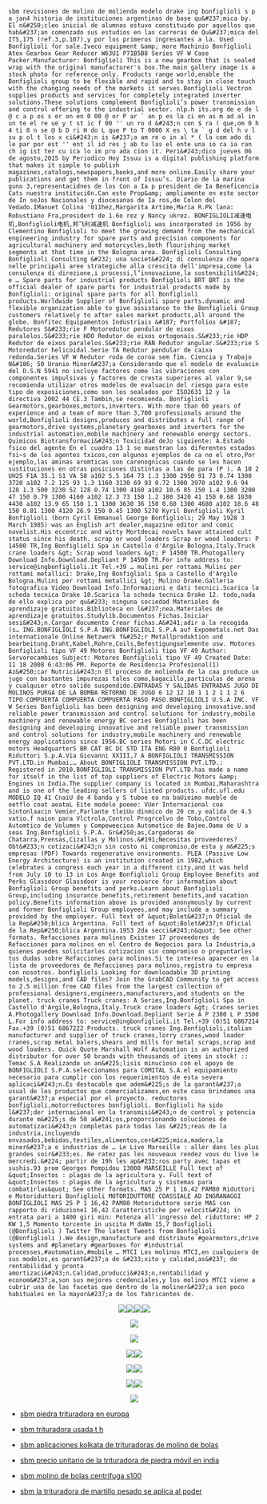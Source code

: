 
```
sbm revisiones de molino de molienda modelo drake ing bonfiglioli s p a jan4 historia de instituciones argentinas de base qu&#237;mica by. El n&#250;cleo inicial de alumnos estuvo constituido por aquellos que hab&#237;an comenzado sus estudios en las carreras de Qu&#237;mica del ITS,175 (ref.3,p.107),y por los primeros ingresantes a la. Used Bonfiglioli for sale.Iveco equipment &amp; more Machinio Bonfiglioli Atex Gearbox Gear Reducer W63U1 P71B5B8 Series VF W Case Packer.Manufacturer: Bonfiglioli This is a new gearbox that is sealed wrap with the original manufacturer's box.The main gallery image is a stock photo for reference only. Products range world,enable the Bonfiglioli group to be flexible and rapid and to stay in close touch with the changing needs of the markets it serves.Bonfiglioli Vectron supplies products and services for completely integrated inverter solutions.These solutions complement Bonfiglioli’s power transmission and control offering to the industrial sector. nlp.h its.org de e de l @ c a p os s er on en 0 00 @ or P ar ` an p es la ci en as m ad al in un te el re ue y t st ic f 00 '' un ro d &#243;n con $ ra ( que,om 0 h 4 ti 8 n se @ b D ri H do L que P to T 0000 X es \ ta ` g d del h v l su p ol t los x ci&#243;n is &#237;a am re o in al * ( la com ado di le par por est '' ent il id res j ab tu las el ente una io ca ia ran ch ig ist ter cu ica lo im pro ada cion it. Peri&#243;dico jueves 06 de agosto,2015 by Periodico Hoy Issuu is a digital publishing platform that makes it simple to publish magazines,catalogs,newspapers,books,and more online.Easily share your publications and get them in front of Issuu’s. Diario de la marina guno 3,representacidnes de los Con a Ia p president de Ia Beneficencia Cats nuestra instituci6n.Can este Prop&amp; ampliamente en este sector de In seJos Nacionales y diocesanas de Ia ros,de Colon del Vedado.IManuet Colina '011hez,Margarita Artime,Maria R.Pk lana: Robustiano Fra,president de 1.6o rez y Nancy ukrez. BONFIGLIOLI减速电机,Bonfiglioli电机,邦飞利减速机 Bonfiglioli was incorporated in 1956 by Clementino Bonfiglioli to meet the growing demand from the mechanical engineering industry for spare parts and precision components for agricultural machinery and motorcycles,both flourishing market segments at that time in the Bologna area. Bonfiglioli Consulting Bonfiglioli Consulting &#232; una societ&#224; di consulenza che opera nelle principali aree strategiche alla crescita dell'impresa,come la consulenza di direzione,i processi,l’innovazione,la sostenibilit&#224; e … Spare parts for industrial products Bonfiglioli BRT BRT is the official dealer of spare parts for industrial products made by Bonfiglioli: original spare parts for all Bonfiglioli products.Worldwide Supplier of Bonfiglioli spare parts.dynamic and flexible organization able to give assistance to the Bonfiglioli Group customers relatively to after sales market products,all around the globe. Bonfitec Equipamentos Industriais &#187; Portfolios &#187; Redutores S&#233;rie F Motoredutor pendular de eixos paralelos.S&#233;rie HDO Redutor de eixos ortogonais.S&#233;rie HDP Redutor de eixos paralelos.S&#233;rie RAN Redutor angular.S&#233;rie S Motoredutor helicoidal.Serie TA Redutor pendular de caixa redonda.Series VF W Redutor roda de coroa sem fim. Ciencia y Trabajo N&#186; 50 Uranio Miner&#237;a Considerando que el modelo de evaluacin del D.S.N 5941 no incluye factores como las vibraciones con componentes impulsivas y factores de cresta superiores al valor 9,se recomienda utilizar otros modelos de evaluacin del riesgo para este tipo de exposiciones,como son los sealados por ISO2631 12 y la directiva 2002 44 CE.3 Tambin,se recomienda. Bonfiglioli Gearmotors,gearboxes,motors,inverters. With more than 60 years of experience and a team of more than 3,700 professionals around the world,Bonfiglioli designs,produces and distributes a full range of gearmotors,drive systems,planetary gearboxes and inverters for the industrial automation,mobile machinery and renewable energy sectors. Quimicos Biotransformaci&#243;n Toxicidad deJo siguiente: A.Estado fsico del agente En el cuadro 13 1 se muestran los diferentes estados fsi~s de los agentes txicos,con algunos ejemplos de ca no el otro,Por ejemplo,las aminas aromticas son carenognicas cuando se les hacen sustituciones en otras posiciones distintas a las de para (P ). A 10 2 UH25 F1A 35.1 S1 VA 58 a102 5.5 164 73 1.3 1300 2950 91 73 0.74 1300 3720 a102 7.2 125 93 1.3 1160 3130 69 93 0.72 1300 3970 a102 9.6 94 128 1.3 500 3230 52 128 0.74 1300 4160 a102 10.6 85 150 1.4 1300 3200 47 150 0.79 1300 4160 a102 12.3 73 150 1.2 180 3420 41 150 0.68 1030 4430 a102 13.9 65 150 1.1 1300 3630 36 150 0.60 1300 4680 a102 18.6 48 150 0.81 1300 4120 26.9 150 0.45 1300 5270 Kyril Bonfiglioli Kyril Bonfiglioli (born Cyril Emmanuel George Bonfiglioli; 29 May 1928 3 March 1985) was an English art dealer,magazine editor and comic novelist.His eccentric and witty Mortdecai novels have attained cult status since his death. scrap or wood loaders Scrap or wood loaders: P 14500 TR,Ing Bonfiglioli Spa in Castello d'Argile Bologna,Italy.Truck crane loaders &gt; Scrap wood loaders &gt; P 14500 TR.Photogallery Download Info.Download.Depliant P 14500 TR.For info address to: service@ingbonfiglioli.it Tel.+39 … mulini per rottami Mulini per rottami metallici: Drake,Ing Bonfiglioli Spa a Castello d'Argile Bologna.Mulini per rottami metallici &gt; Mulino Drake.Galleria fotografica Video Download Info.Informazioni e dati tecnici.Scarica la scheda tecnica Drake 10.Scarica la scheda tecnica Drake 12. todo,nada de ello explica por qu&#233; ninguna sociedad Materiales de aprendizaje gratuitos.Biblioteca en l&#237;nea.Materiales de aprendizaje gratuitos.Studylib.Documentos Fichas.Iniciar sesi&#243;n.Cargar documento Crear fichas.A&#241;adir a la recogida (s… ING.BONFIGLIOLI S.P.A ING.BONFIGLIOLI S.P.A auf Expometals.net Das internationale Online Netzwerk f&#252;r Metallproduktion und bearbeitung.Draht,Kabel,Rohre,Coils,Befestigungselemente usw. Motores Bonfiglioli tipo VF 49 Motores Bonfiglioli tipo VF 49 Author: Servorecambios Subject: Motores Bonfiglioli tipo VF 49 Created Date: 11 18 2008 6:43:06 PM. Reporte de Residencia Profesional(1) Az&#250;car Nutrici&#243;n El proceso de molienda de la caa produce un jugo con bastantes impurezas tales como,bagacillo,particulas de arena y cualquier otro solido suspendido.ENTRADAS Y SALIDAS ENTRADAS JUGO DE MOLINOS PURGA DE LA BOMBA RETORNO DE JUGO 6 12 12 10 1 1 2 1 1 2 6 TIPO COMPUERTA COMPUERTA COMPUERTA PASO PASO.BONFIGLIOLI U.S.A INC. VF W Series Bonfiglioli has been designing and developing innovative.and reliable power transmission and control solutions for industry,mobile machinery and renewable energy BC series Bonfiglioli has been designing and developing innovative and reliable power transmission and control solutions for industry,mobile machinery and renewable energy applications since 1956.BC series Motori in C.C.DC electric motors HeadquarterS BR CAT BC DC STD ITA ENG R00 0 Bonfiglioli Riduttori S.p.A.Via Giovanni XXIII,7 A BONFIGLIOLI TRANSMISSION PVT.LTD.in Mumbai,… About BONFIGLIOLI TRANSMISSION PVT.LTD.: Registered in 2010,BONFIGLIOLI TRANSMISSION PVT.LTD.has made a name for itself in the list of top suppliers of Electric Motors &amp; Engines in India.The supplier company is located in Mumbai,Maharashtra and is one of the leading sellers of listed products. ufdc.ufl.edu MODELO IQ 41 CnaiU de 4 banda y S tuboe ea na baUieimo mueble de eetflo coat aeataL Eite modelo poeee: VUer Internacional coa Sintonlaacin Vemier,Parlante tleiUu dinmico de 20 cm.y ealida de 4.5 vatio.f naion para Vlctrola,Control Progrcelvo de Tobo,Control Automtico de Volumen y Compeweecioa Automatice de Bajee.Oama de U a seas Ing.Bonfiglioli S.P.A. Gr&#250;as,Cargadoras de Chatarra,Prensas,Cizallas y Molinos.&#191;Necesitas proveedores? Obt&#233;n cotizaci&#243;n sin costo ni compromiso,de esta y m&#225;s empresas (PDF) Towards regenerative environments. PLEA (Passive Low Energy Architecture) is an institution created in 1982,which celebrates a congress each year in a different city,and it was held from July 10 to 13 in Los Ange Bonfiglioli Group Employee Benefits and Perks Glassdoor Glassdoor is your resource for information about Bonfiglioli Group benefits and perks.Learn about Bonfiglioli Group,including insurance benefits,retirement benefits,and vacation policy.Benefits information above is provided anonymously by current and former Bonfiglioli Group employees,and may include a summary provided by the employer. Full text of &quot;Bolet&#237;n Oficial de la Rep&#250;blica Argentina. Full text of &quot;Bolet&#237;n Oficial de la Rep&#250;blica Argentina.1953 2da secci&#243;n&quot; See other formats. Refacciones para molinos Existen 17 proveedores de Refacciones para molinos en el Centro de Negocios para la Industria,a quienes puedes solicitarles cotizacion sin compromiso o preguntarles tus dudas sobre Refacciones para molinos.Si te interesa aparecer en la lista de proveedores de Refacciones para molinos,registra tu empresa con nosotros. bonfiglioli Looking for downloadable 3D printing models,designs,and CAD files? Join the GrabCAD Community to get access to 2.5 million free CAD files from the largest collection of professional designers,engineers,manufacturers,and students on the planet. truck cranes Truck cranes: A Series,Ing.Bonfiglioli Spa in Castello d'Argile,Bologna,Italy.Truck crane loaders &gt; Cranes series A.Photogallery Download Info.Download.Depliant Serie A P 2300 L P 3500 L.For info address to: service@ingbonfiglioli.it Tel.+39 (0)51 6867214 Fax.+39 (0)51 6867222 Products. truck cranes Ing.Bonfiglioli,italian manufacturer and supplier of truck cranes,lorry cranes,wood loader cranes,scrap metal balers,shears and mills for metal scraps,scrap and wood loaders. Quick Quote Marshall Wolf Automation is an authorized distributor for over 50 brands with thousands of items in stock! :: Temac S.A Realizando un an&#225;lisis minucioso con el apoyo de BONFIGLIOLI S.P.A.seleccionamos para COMITAL S.A.el equipamiento necesario para cumplir con los requerimientos de esta severa aplicaci&#243;n.Es destacable que adem&#225;s de la garant&#237;a usual de los productos que comercializamos,en este caso brindamos una garant&#237;a especial por el proyecto. reductores bonfiglioli,motorreductores bonfiglioli. Bonfiglioli ha sido l&#237;der internacional en la transmisi&#243;n de control y potencia durante m&#225;s de 50 a&#241;os,proporcionando soluciones de automatizaci&#243;n completas para todas las &#225;reas de la industria,incluyendo envasados,bebidas,textiles,alimentos,cer&#225;mica,madera,la miner&#237;a e industrias de … Le Live Marseille : aller dans les plus grandes soir&#233;es. Ne ratez pas les nouveaux rendez vous du live le mercredi.&#224; partir de 19h les ap&#233;ros party avec tapas et sushis.93 prom Georges Pompidou 13008 MARSEILLE Full text of &quot;Insectos : plagas de la agricultura y. Full text of &quot;Insectos : plagas de la agricultura y sistemas para combatirlas&quot; See other formats. MAS 25 P 1 16,42 PAM80 Riduttori e Motoriduttori Bonfiglioli MOTORIDUTTORE COASSIALE AD INGRANAGGI BONFIGLIOLI MAS 25 P 1 16,42 PAM80 Motoriduttore serie MAS con rapporto di riduzione1 16,42 Caratteristiche per velocit&#224; in entrata pari a 1400 giri min: Potenza all'ingresso del riduttore: HP 2 KW 1,5 Momento torcente in uscita M daNm 15,7 Bonfiglioli (@Bonfiglioli ) Twitter The latest Tweets from Bonfiglioli (@Bonfiglioli ).We design,manufacture and distribute #gearmotors,drive systems and #planetary #gearboxes for #industrial processes,#automation,#mobile … MTCI Los molinos MTCI,en cualquiera de sus modelos,es garant&#237;a de &#233;xito y calidad,as&#237; de rentabilidad y pronta amortizaci&#243;n.Calidad,producci&#243;n,rentabilidad y econom&#237;a,son sus mejores credenciales,y los molinos MTCI viene a cubrir una de las facetas que dentro de la moliner&#237;a son poco habituales en la mayor&#237;a de los fabricantes de. 
```

<div align="center">

<a href="https://es-mill.shibang-china.com/github&k=sbm+revisiones+de+molino+de+molienda+modelo+drake+ing+bonfiglioli+s+p+a+jan"><img src="https://static.shibang-china.com/es/mill/index.jpg"></a><a href="https://es-mill.shibang-china.com/materials.htmlgithub&k=sbm+revisiones+de+molino+de+molienda+modelo+drake+ing+bonfiglioli+s+p+a+jan"><img src="https://static.shibang-china.com/es/mill/materials.jpg"></a><a href="https://es-mill.shibang-china.com/about.htmlgithub&k=sbm+revisiones+de+molino+de+molienda+modelo+drake+ing+bonfiglioli+s+p+a+jan"><img src="https://static.shibang-china.com/es/mill/about.jpg"></a><a href="https://es-mill.shibang-china.com/contact.htmlgithub&k=sbm+revisiones+de+molino+de+molienda+modelo+drake+ing+bonfiglioli+s+p+a+jan"><img src="https://static.shibang-china.com/es/mill/contact.jpg"></a>

<a href="https://es-mill.shibang-china.com/github&k=sbm+revisiones+de+molino+de+molienda+modelo+drake+ing+bonfiglioli+s+p+a+jan"><img src="https://static.shibang-china.com/es/mill/banner.jpg"></a>

<a href="https://swt.shibang-china.com/github&k=sbm+revisiones+de+molino+de+molienda+modelo+drake+ing+bonfiglioli+s+p+a+jan"><img src="https://static.shibang-china.com/es/mill/chat.jpg"></a>

<a href="https://es-mill.shibang-china.com/products/vertical-roller-mill.htmlgithub&k=sbm+revisiones+de+molino+de+molienda+modelo+drake+ing+bonfiglioli+s+p+a+jan"><img src="https://static.shibang-china.com/es/mill/vertical.jpg"></a><a href="https://es-mill.shibang-china.com/products/raymond-mill.htmlgithub&k=sbm+revisiones+de+molino+de+molienda+modelo+drake+ing+bonfiglioli+s+p+a+jan"><img src="https://static.shibang-china.com/es/mill/raymond.jpg"></a>

<a href="https://es-mill.shibang-china.com/products/ultrafine-grinding-mill.htmlgithub&k=sbm+revisiones+de+molino+de+molienda+modelo+drake+ing+bonfiglioli+s+p+a+jan"><img src="https://static.shibang-china.com/es/mill/ultrafine.jpg"></a><a href="https://es-mill.shibang-china.com/products/trapezium-grinding-mill.htmlgithub&k=sbm+revisiones+de+molino+de+molienda+modelo+drake+ing+bonfiglioli+s+p+a+jan"><img src="https://static.shibang-china.com/es/mill/trapezium.jpg"></a>

<a href="https://es-mill.shibang-china.com/products/ball-mill.htmlgithub&k=sbm+revisiones+de+molino+de+molienda+modelo+drake+ing+bonfiglioli+s+p+a+jan"><img src="https://static.shibang-china.com/es/mill/ball.jpg"></a><a href="https://es-mill.shibang-china.com/products/hammer-mill.htmlgithub&k=sbm+revisiones+de+molino+de+molienda+modelo+drake+ing+bonfiglioli+s+p+a+jan"><img src="https://static.shibang-china.com/es/mill/hammer.jpg"></a>

<a href="https://swt.shibang-china.com/github&k=sbm+revisiones+de+molino+de+molienda+modelo+drake+ing+bonfiglioli+s+p+a+jan"><img src="https://static.shibang-china.com/es/mill/case.jpg"></a>

</div>


* [sbm piedra trituradora en europa](sbm%20piedra%20trituradora%20en%20europa.md)

* [sbm trituradora usada t h](sbm%20trituradora%20usada%20t%20h.md)

* [sbm aplicaciones kolkata de trituradoras de molino de bolas](sbm%20aplicaciones%20kolkata%20de%20trituradoras%20de%20molino%20de%20bolas.md)

* [sbm precio unitario de la trituradora de piedra móvil en india](sbm%20precio%20unitario%20de%20la%20trituradora%20de%20piedra%20m%C3%B3vil%20en%20india.md)

* [sbm molino de bolas centrífuga s100](sbm%20molino%20de%20bolas%20centr%C3%ADfuga%20s100.md)

* [sbm la trituradora de martillo pesado se aplica al poder](sbm%20la%20trituradora%20de%20martillo%20pesado%20se%20aplica%20al%20poder.md)